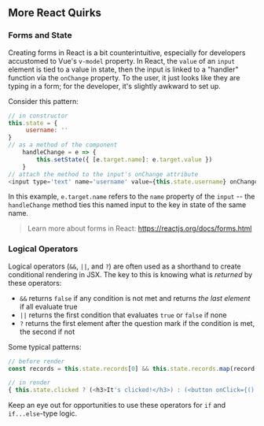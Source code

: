 ## More React Quirks

### Forms and State

Creating forms in React is a bit counterintuitive, especially for developers accustomed to Vue's `v-model` property. In React, the `value` of an `input` element is tied to a value in state, then the input is linked to a "handler" function via the `onChange` property. To the user, it just looks like they are typing in a form; for the developer, it's slightly awkward to set up.

Consider this pattern:
```javascript
// in constructor
this.state = {
     username: ''
}
// as a method of the component
    handleChange = e => {
        this.setState({ [e.target.name]: e.target.value })
    }
// attach the method to the input's onChange attribute
<input type='text' name='username' value={this.state.username} onChange={(e) => this.handleChange(e)}/>
```

In this example, `e.target.name` refers to the `name` property of the `input` -- the `handleChange` method ties this named input to the key in state of the same name.

>Learn more about forms in React: https://reactjs.org/docs/forms.html

### Logical Operators

Logical operators (`&&`, `||`, and `?`) are often used as a shorthand to create conditional rendering in JSX. The key to this is knowing what is *returned* by these operators:
* `&&` returns `false` if any condition is not met and returns *the last element* if all evaluate true
* `||` returns the first condition that evaluates `true` or `false` if none
* `?` returns the first element after the question mark if the condition is met, the second if not

Some typical patterns:
```javascript
// before render
const records = this.state.records[0] && this.state.records.map(record => <Record info={record.info} />)

// in render
{ this.state.clicked ? (<h3>It's clicked!</h3>) : (<button onClick={() => this.setState({clicked: true})}>Click here!</button>) }
```

Keep an eye out for opportunities to use these operators for `if` and `if...else`-type logic.

